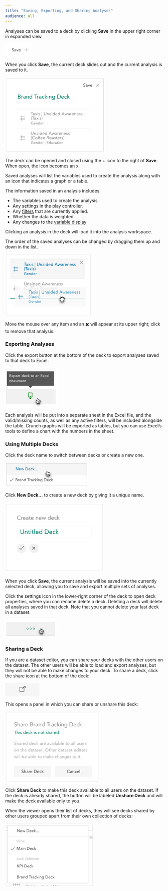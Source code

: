 ```yaml
---
title: "Saving, Exporting, and Sharing Analyses"
audience: all
---
```


Analyses can be saved to a deck by clicking **Save** in the upper right corner in expanded view.

![](images/DeckSave.png)

When you click **Save**, the current deck slides out and the current analysis is saved to it.

![](images/SaveTray.png)

The deck can be opened and closed using the + icon to the right of **Save**. When open, the icon becomes an x.

Saved analyses will list the variables used to create the analysis along with an icon that indicates a graph or a table.

The information saved in an analysis includes:

  * The variables used to create the analysis.
  * Any settings in the play controller.
  * Any [filters](crunch_filtering-data.html) that are currently applied.
  * Whether the data is weighted.
  * Any changes to the [variable display](crunch_variable-display-in-expanded-view.html)

Clicking an analysis in the deck will load it into the analysis workspace.

The order of the saved analyses can be changed by dragging them up and down in the list.

![](images/DeckDrag.png)

Move the mouse over any item and an ✖️ will appear at its upper right; click to remove that analysis.

### Exporting Analyses

Click the export button at the bottom of the deck to export analyses saved to that deck to Excel.

![](images/DeckExport.png)

Each analysis will be put into a separate sheet in the Excel file, and the valid/missing counts, as well as any active filters, will be included alongside the table. Crunch graphs will be exported as tables, but you can use Excel’s tools to define a chart with the numbers in the sheet.

### Using Multiple Decks

Click the deck name to switch between decks or create a new one.

![](images/DeckDropdown.png)

Click **New Deck…** to create a new deck by giving it a unique name.

![](images/NewDeck.png)

When you click **Save**, the current analysis will be saved into the currently selected deck, allowing you to save and export multiple sets of analyses. 

Click the settings icon in the lower-right corner of the deck to open deck properties, where you can rename delete a deck. Deleting a deck will delete all analyses saved in that deck. Note that you cannot delete your last deck in a dataset.

![](images/DeckSettings.png)

### Sharing a Deck

If you are a dataset editor, you can share your decks with the other users on the dataset. The other users will be able to load and export analyses, but they will not be able to make changes to your deck. To share a deck, click the share icon at the bottom of the deck:

![](images/ShareDeckIcon.png)

This opens a panel in which you can share or unshare this deck:

![](images/ShareDeck.png)

Click **Share Deck** to make this deck available to all users on the dataset. If the deck is already shared, the button will be labeled **Unshare Deck** and will make the deck available only to you.

When the viewer opens their list of decks, they will see decks shared by other users grouped apart from their own collection of decks:

![](images/DeckList.png)

